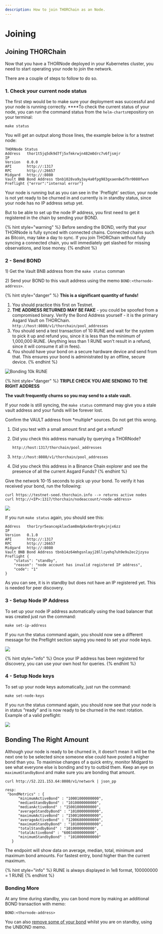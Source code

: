 ```yaml
---
description: How to join THORChain as an Node.
---
```


# Joining

## **Joining THORChain** 

Now that you have a THORNode deployed in your Kubernetes cluster, you need to start operating your node to join the network.

There are a couple of steps to follow to do so.

### 1. Check your current node status

The first step would be to make sure your deployment was successful and your node is running correctly. ****To check the current status of your node, you can run the command status from the `helm-charts`repository on your terminal:

```text
make status
```

  
You will get an output along those lines, the example below is for a testnet node:

```text
THORNode Status
Address   thor1t5jq5dk9d7fj5xfmkrwjn482m0drc7v6fjsmjr
IP
Version   0.0.0
API       http://:1317
RPC       http://:26657
Midgard   http://:8080
Vault BNB Bond Address tbnb1028va9y3ay4a0fpg983gxaen8w5fhr0080fwvn
Preflight {"error":"internal error"}
```

Your node is running but as you can see in the \`Preflight\` section, your node is not yet ready to be churned in and currently is in standby status, since your node has no IP address setup yet.

But to be able to set up the node IP address, you first need to get it registered in the chain by sending your BOND.

{% hint style="warning" %}
Before sending the BOND, verify that your THORNode is fully synced with connected chains. Connected chains such as Bitcoin, may take a day to sync. If you join THORChain without fully syncing a connected chain, you will immediately get slashed for missing observations, and lose money. 
{% endhint %}

### 2 - Send BOND

1\) Get the Vault BNB address from the `make status` comman

2\) Send your BOND to this vault address using the memo `BOND:<thornode-address>`.

{% hint style="danger" %}
**This is a significant quantity of funds!**

1. You should practice this first on Testnet.
2. **THE ADDRESS RETURNED MAY BE FAKE** - you could be spoofed from a compromised binary. Verify the Bond Address yourself - it is the primary Asgard Vault on THORChain. `http://host:8080/v1/thorchain/pool_addresses`
3. You should send a test transaction of 10 RUNE and wait for the system to pick it up and refund you, since it is less than the minimum of 1,000,000 RUNE. \(Anything less than 1 RUNE won't result in a refund, since it will consume it all in fees\). 
4. You should have your bond on a secure hardware device and send from that. This ensures your bond is administrated by an offline, secure device. 
{% endhint %}

![Bonding 10k RUNE](../.gitbook/assets/image%20%2824%29.png)

{% hint style="danger" %}
**TRIPLE CHECK YOU ARE SENDING TO THE RIGHT ADDRESS**

**The vault frequently churns so you may send to a stale vault.**

If your node is still syncing, the `make status` command may give you a stale vault address and your funds will be forever lost. 

Confirm the VAULT address from \*multiple\* sources. Do not get this wrong. 

1. Did you test with a small amount first and get a refund?
2. Did you check this address manually by querying a THORNode? 

   `http://host:1317/thorchain/pool_addresses`

3. `http://host:8080/v1/thorchain/pool_addresses`
4. Did you check this address in a Binance Chain explorer and see the presence of all the current Asgard Funds?
{% endhint %}

Give the network 10-15 seconds to pick up your bond. To verify it has received your bond, run the following:

```text
curl https://testnet-seed.thorchain.info --> returns active nodes
curl http://<IP>:1317/thorchain/nodeaccount/<node-address>
```

![](../.gitbook/assets/image%20%2818%29.png)

If you run `make status` again, you should see this:

```text
Address   thor1ryr5eancepklax5am8mdpkx6mr0rg4xjnjx6zz
IP
Version   0.1.0
API       http://:1317
RPC       http://:26657
Midgard   http://:8080
Vault BNB Bond Address tbnb14z64mhgsnlayj28llzyehq7uh9e9u2ec2jzysu
Preflight { 
    "status": "standby", 
    "reason": "node account has invalid registered IP address", 
    "code": "1" 
}
```

As you can see, it is in standby but does not have an IP registered yet. This is needed for peer discovery. 

### 3 - Setup Node IP Address

To set up your node IP address automatically using the load balancer that was created just run the command:

```text
make set-ip-address
```

If you run the status command again, you should now see a different message for the Preflight section saying you need to set your node keys.

![](../.gitbook/assets/image%20%2817%29.png)

{% hint style="info" %}
Once your IP address has been registered for discovery, you can use your own host for queries. 
{% endhint %}

### 4 - Setup Node keys

To set up your node keys automatically, just run the command:

```text
make set-node-keys
```

If you run the status command again, you should now see that your node is in status “ready” and is now ready to be churned in the next rotation. Example of a valid preflight:

![](../.gitbook/assets/image%20%2821%29.png)

## Bonding The Right Amount

Although your node is ready to be churned in, it doesn’t mean it will be the next one to be selected since someone else could have posted a higher bond than you. To maximise changes of a quick entry, monitor Midgard to see what everyone else is bonding and try to outbid them. Keep an eye on `maximumStandbyBond` and make sure you are bonding that amount.

```text
curl http://52.221.153.64:8080/v1/network | json_pp 

resp:
 "bondMetrics" : {
      "minimumActiveBond" : "10001000000000",
      "medianStandbyBond" : "1010000000000",
      "medianActiveBond" : "15001000000000",
      "averageStandbyBond" : "1010000000000",
      "maximumActiveBond" : "15001000000000",
      "averageActiveBond" : "12006800000000",
      "maximumStandbyBond" : "1010000000000",
      "totalStandbyBond" : "1010000000000",
      "totalActiveBond" : "60034000000000",
      "minimumStandbyBond" : "1010000000000"
   }
```

The endpoint will show data on average, median, total, minimum and maximum bond amounts. For fastest entry, bond higher than the current maximum. 

{% hint style="info" %}
RUNE is always displayed in 1e8 format, 100000000 = 1 RUNE
{% endhint %}

### Bonding More

At any time during standby, you can bond more by making an additional BOND transaction with memo:

`BOND:<thornode-address>`

You can also [remove some of your bond](https://docs.thorchain.org/thornodes/leaving) whilst you are on standby, using the UNBOND memo. 

